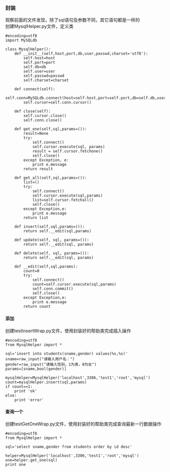 ### 封装
观察前面的文件发现，除了sql语句及参数不同，其它语句都是一样的  
创建MysqlHelper.py文件，定义类  

    #encoding=utf8
    import MySQLdb

    class MysqlHelper():
        def __init__(self,host,port,db,user,passwd,charset='utf8'):
            self.host=host
            self.port=port
            self.db=db
            self.user=user
            self.passwd=passwd
            self.charset=charset

        def connect(self):
            self.conn=MySQLdb.connect(host=self.host,port=self.port,db=self.db,user=self.user,passwd=self.passwd,charset=self.charset)
            self.cursor=self.conn.cursor()

        def close(self):
            self.cursor.close()
            self.conn.close()

        def get_one(self,sql,params=()):
            result=None
            try:
                self.connect()
                self.cursor.execute(sql, params)
                result = self.cursor.fetchone()
                self.close()
            except Exception, e:
                print e.message
            return result

        def get_all(self,sql,params=()):
            list=()
            try:
                self.connect()
                self.cursor.execute(sql,params)
                list=self.cursor.fetchall()
                self.close()
            except Exception,e:
                print e.message
            return list

        def insert(self,sql,params=()):
            return self.__edit(sql,params)

        def update(self, sql, params=()):
            return self.__edit(sql, params)

        def delete(self, sql, params=()):
            return self.__edit(sql, params)

        def __edit(self,sql,params):
            count=0
            try:
                self.connect()
                count=self.cursor.execute(sql,params)
                self.conn.commit()
                self.close()
            except Exception,e:
                print e.message
            return count
#### 添加

创建testInsertWrap.py文件，使用封装好的帮助类完成插入操作

    #encoding=utf8
    from MysqlHelper import *

    sql='insert into students(sname,gender) values(%s,%s)'
    sname=raw_input("请输入用户名：")
    gender=raw_input("请输入性别，1为男，0为女")
    params=[sname,bool(gender)]

    mysqlHelper=MysqlHelper('localhost',3306,'test1','root','mysql')
    count=mysqlHelper.insert(sql,params)
    if count==1:
        print 'ok'
    else:
        print 'error'
#### 查询一个
创建testGetOneWrap.py文件，使用封装好的帮助类完成查询最新一行数据操作

    #encoding=utf8
    from MysqlHelper import *

    sql='select sname,gender from students order by id desc'

    helper=MysqlHelper('localhost',3306,'test1','root','mysql')
    one=helper.get_one(sql)
    print one
